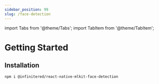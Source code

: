 ```yaml
---
sidebar_position: 99
slug: /face-detection
---
```

import Tabs from '@theme/Tabs';
import TabItem from '@theme/TabItem';


# Getting Started

## Installation

```bash npm2yarn
npm i @infinitered/react-native-mlkit-face-detection
```
